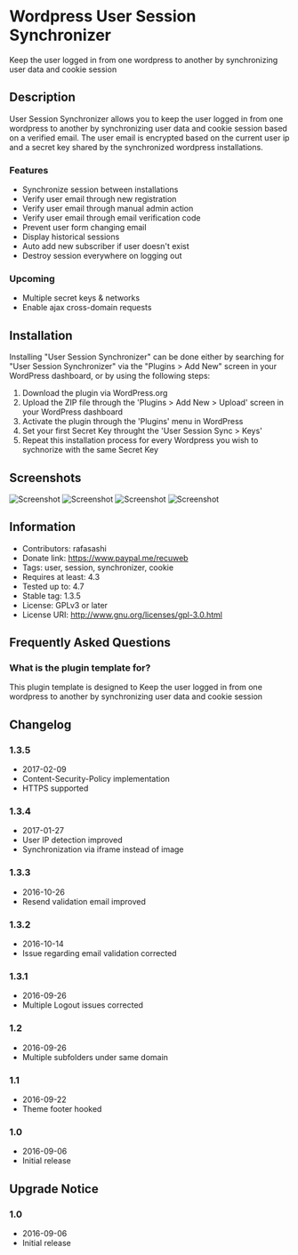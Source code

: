 # Wordpress User Session Synchronizer

Keep the user logged in from one wordpress to another by synchronizing user data and cookie session  

## Description

User Session Synchronizer allows you to keep the user logged in from one wordpress to another by synchronizing user data and cookie session based on a verified email. 
The user email is encrypted based on the current user ip and a secret key shared by the synchronized wordpress installations. 

### Features

- Synchronize session between installations
- Verify user email through new registration
- Verify user email through manual admin action
- Verify user email through email verification code
- Prevent user form changing email
- Display historical sessions
- Auto add new subscriber if user doesn't exist
- Destroy session everywhere on logging out

### Upcoming

- Multiple secret keys & networks
- Enable ajax cross-domain requests

## Installation

Installing "User Session Synchronizer" can be done either by searching for "User Session Synchronizer" via the "Plugins > Add New" screen in your WordPress dashboard, or by using the following steps:

1. Download the plugin via WordPress.org
2. Upload the ZIP file through the 'Plugins > Add New > Upload' screen in your WordPress dashboard
3. Activate the plugin through the 'Plugins' menu in WordPress
4. Set your first Secret Key throught the 'User Session Sync > Keys'
5. Repeat this installation process for every Wordpress you wish to sychnorize with the same Secret Key

## Screenshots

![Screenshot](https://raw.githubusercontent.com/rafasashi/user-session-synchronizer/master/screenshot_1.png)
![Screenshot](https://raw.githubusercontent.com/rafasashi/user-session-synchronizer/master/screenshot_2.png)
![Screenshot](https://raw.githubusercontent.com/rafasashi/user-session-synchronizer/master/screenshot_3.png)
![Screenshot](https://raw.githubusercontent.com/rafasashi/user-session-synchronizer/master/screenshot_4.png)

## Information

- Contributors: rafasashi
- Donate link: https://www.paypal.me/recuweb
- Tags: user, session, synchronizer, cookie
- Requires at least: 4.3
- Tested up to: 4.7
- Stable tag: 1.3.5
- License: GPLv3 or later
- License URI: http://www.gnu.org/licenses/gpl-3.0.html

## Frequently Asked Questions

### What is the plugin template for?

This plugin template is designed to Keep the user logged in from one wordpress to another by synchronizing user data and cookie session

## Changelog ##

### 1.3.5

* 2017-02-09
* Content-Security-Policy implementation
* HTTPS supported

### 1.3.4

* 2017-01-27
* User IP detection improved 
* Synchronization via iframe instead of image 

### 1.3.3

* 2016-10-26
* Resend validation email improved

### 1.3.2

* 2016-10-14
* Issue regarding email validation corrected

### 1.3.1

* 2016-09-26
* Multiple Logout issues corrected

### 1.2
* 2016-09-26
* Multiple subfolders under same domain

### 1.1
* 2016-09-22
* Theme footer hooked

### 1.0
* 2016-09-06
* Initial release

## Upgrade Notice 

### 1.0
* 2016-09-06
* Initial release

